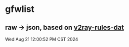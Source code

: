# gfwlist
## raw -> json, based on [v2ray-rules-dat](https://github.com/Loyalsoldier/v2ray-rules-dat)
Wed Aug 21 12:00:52 PM CST 2024

